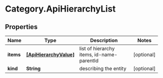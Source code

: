 # Category.ApiHierarchyList

## Properties
Name | Type | Description | Notes
------------ | ------------- | ------------- | -------------
**items** | [**[ApiHierarchyValue]**](ApiHierarchyValue.md) | list of hierarchy items, id-name-parentId | [optional] 
**kind** | **String** | describing the entity | [optional] 


